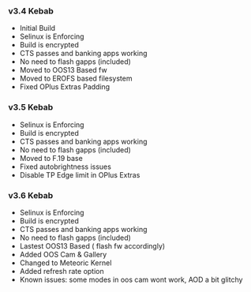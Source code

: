 ### v3.4 Kebab

- Initial Build
- Selinux is Enforcing
- Build is encrypted
- CTS passes and banking apps working
- No need to flash gapps (included)
- Moved to OOS13 Based fw
- Moved to EROFS based filesystem
- Fixed OPlus Extras Padding

### v3.5 Kebab

- Selinux is Enforcing
- Build is encrypted
- CTS passes and banking apps working
- No need to flash gapps (included)
- Moved to F.19 base
- Fixed autobrightness issues
- Disable TP Edge limit in OPlus Extras

### v3.6 Kebab

- Selinux is Enforcing
- Build is encrypted
- CTS passes and banking apps working
- No need to flash gapps (included)
- Lastest OOS13 Based ( flash fw accordingly)
- Added OOS Cam & Gallery
- Changed to Meteoric Kernel
- Added refresh rate option
- Known issues: some modes in oos cam wont work, AOD a bit glitchy
